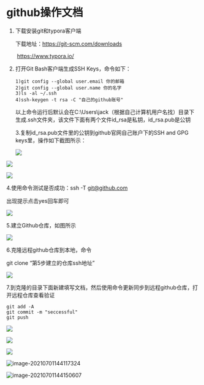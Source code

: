 #          **github操作文档**

1. 下载安装git和typora客户端

   下载地址：https://git-scm.com/downloads

   ​                   https://www.typora.io/

2. 打开Git Bash客户端生成SSH Keys，命令如下：

   ```
   1)git config --global user.email 你的邮箱
   2)git config --global user.name 你的名字
   3)ls -al ~/.ssh
   4)ssh-keygen -t rsa -C "自己的github账号"
   ```

   以上命令运行后默认会在C:\Users\jack（根据自己计算机用户名找）目录下生成.ssh文件夹，该文件下面有两个文件id_rsa是私钥，id_rsa.pub是公钥

   3.复制id_rsa.pub文件里的公钥到github官网自己账户下的SSH and GPG keys里，操作如下截图所示：

   ![](pitures/增加sshkey1.PNG)

![](pitures/增加sshkey2.PNG)

![](pitures/增加sshkey3.PNG)

4.使用命令测试是否成功：ssh -T git@github.com

出现提示点击yes回车即可

![](pitures/renzheng.PNG)

5.建立Github仓库，如图所示

  

![](pitures/建github仓库.PNG)

6.克隆远程github仓库到本地，命令

 git clone “第5步建立的仓库ssh地址”

![](捕获.PNG)

7.到克隆的目录下面新建填写文档，然后使用命令更新同步到远程github仓库，打开远程仓库查看验证

```
git add -A
git commit -m "seccessful"
git push
```

![](pitures/2079652114.jpg)

![](pitures/捕获.PNG)

![](https://raw.githubusercontent.com/jackmumu123/dockernote/main/pitures/20210701143815.png)

![image-20210701144117324](pitures/image-20210701144117324.png)

![image-20210701144150607](pitures/image-20210701144150607.png)

